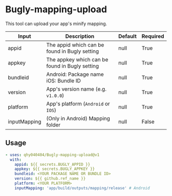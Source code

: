 # Bugly-mapping-upload

This tool can upload your app's minify mapping.

| Input        | Description                                    | Default | Required |
|--------------|------------------------------------------------|---------|----------|
| appid        | The appid which can be found in Bugly setting  | null    | True     |
| appkey       | The appkey which can be found in Bugly setting | null    | True     |
| bundleid     | Android: Package name<br/>iOS: Bundle ID       | null    | True     |
| version      | App's version name (e.g. `v1.0.0`)             | null    | True     |
| platform     | App's platform (`Android` or `IOS`)            | null    | True     |
| inputMapping | (Only in Android) Mapping folder               | null    | False    |

## Usage

```yaml
- uses: qhy040404/Bugly-mapping-upload@v1
  with:
    appid: ${{ secrets.BUGLY_APPID }}
    appkey: ${{ secrets.BUGLY_APPKEY }}
    bundleid: <YOUR PACKAGE NAME OR BUNDLE ID>
    version: ${{ github.ref_name }}
    platform: <YOUR PLATFORM>
    inputMapping: 'app/build/outputs/mapping/release' # Android
```